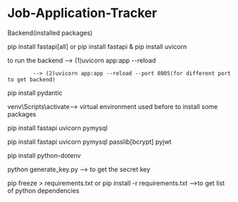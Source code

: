 # Job-Application-Tracker

Backend(installed packages)

pip install fastapi[all] or pip install fastapi & pip install uvicorn

to run the backend --> (1)uvicorn app:app --reload

            --> (2)uvicorn app:app --reload --port 8005(for different port to get backend)

pip install pydantic

venv\Scripts\activate--> virtual environment used before to install some packages

pip install fastapi uvicorn pymysql

pip install fastapi uvicorn pymysql passlib[bcrypt] pyjwt

pip install python-dotenv

python generate_key.py --> to get the secret key

pip freeze > requirements.txt or pip install -r requirements.txt -->to get list of python dependencies

